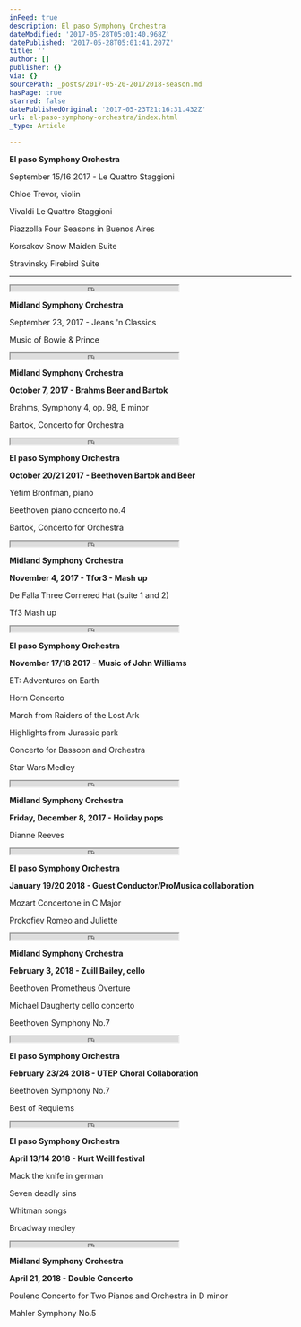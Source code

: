 ```yaml
---
inFeed: true
description: El paso Symphony Orchestra
dateModified: '2017-05-28T05:01:40.968Z'
datePublished: '2017-05-28T05:01:41.207Z'
title: ''
author: []
publisher: {}
via: {}
sourcePath: _posts/2017-05-20-20172018-season.md
hasPage: true
starred: false
datePublishedOriginal: '2017-05-23T21:16:31.432Z'
url: el-paso-symphony-orchestra/index.html
_type: Article

---
```

**El paso Symphony Orchestra**

September 15/16 2017 - Le Quattro Staggioni

Chloe Trevor, violin

Vivaldi Le Quattro Staggioni

Piazzolla Four Seasons in Buenos Aires

Korsakov Snow Maiden Suite

Stravinsky Firebird Suite

---

<iframe src="https://the-grid.github.io/ed-userhtml/?g=eJwDAAAAAAE" height="10" style=""></iframe>

**Midland Symphony Orchestra**

September 23, 2017 - Jeans 'n Classics

Music of Bowie & Prince

<iframe src="https://the-grid.github.io/ed-userhtml/?g=eJwDAAAAAAE" height="10" style=""></iframe>

**Midland Symphony Orchestra**

**October 7, 2017 - Brahms Beer and Bartok**

Brahms, Symphony 4, op. 98, E minor

Bartok, Concerto for Orchestra

<iframe src="https://the-grid.github.io/ed-userhtml/?g=eJwDAAAAAAE" height="10" style=""></iframe>

**El paso Symphony Orchestra**

**October 20/21 2017 - Beethoven Bartok and Beer**

Yefim Bronfman, piano

Beethoven piano concerto no.4

Bartok, Concerto for Orchestra

<iframe src="https://the-grid.github.io/ed-userhtml/?g=eJwDAAAAAAE" height="10" style=""></iframe>

**Midland Symphony Orchestra**

**November 4, 2017 - Tfor3 - Mash up**

De Falla Three Cornered Hat (suite 1 and 2)

Tf3 Mash up

<iframe src="https://the-grid.github.io/ed-userhtml/?g=eJwDAAAAAAE" height="10" style=""></iframe>

**El paso Symphony Orchestra**

**November 17/18 2017 - Music of John Williams**

ET: Adventures on Earth

Horn Concerto

March from Raiders of the Lost Ark

Highlights from Jurassic park

Concerto for Bassoon and Orchestra

Star Wars Medley

<iframe src="https://the-grid.github.io/ed-userhtml/?g=eJwDAAAAAAE" height="10" style=""></iframe>

**Midland Symphony Orchestra**

**Friday, December 8, 2017 - Holiday pops**

Dianne Reeves

<iframe src="https://the-grid.github.io/ed-userhtml/?g=eJwDAAAAAAE" height="10" style=""></iframe>

**El paso Symphony Orchestra**

**January 19/20 2018 - Guest Conductor/ProMusica collaboration**

Mozart Concertone in C Major

Prokofiev Romeo and Juliette

<iframe src="https://the-grid.github.io/ed-userhtml/?g=eJwDAAAAAAE" height="10" style=""></iframe>

**Midland Symphony Orchestra**

**February 3, 2018 - Zuill Bailey, cello**

Beethoven Prometheus Overture

Michael Daugherty cello concerto

Beethoven Symphony No.7

<iframe src="https://the-grid.github.io/ed-userhtml/?g=eJwDAAAAAAE" height="10" style=""></iframe>

**El paso Symphony Orchestra**

**February 23/24 2018 - UTEP Choral Collaboration**

Beethoven Symphony No.7

Best of Requiems

<iframe src="https://the-grid.github.io/ed-userhtml/?g=eJwDAAAAAAE" height="10" style=""></iframe>

**El paso Symphony Orchestra**

**April 13/14 2018 - Kurt Weill festival**

Mack the knife in german

Seven deadly sins

Whitman songs

Broadway medley

<iframe src="https://the-grid.github.io/ed-userhtml/?g=eJwDAAAAAAE" height="10" style=""></iframe>

**Midland Symphony Orchestra**

**April 21, 2018 - Double Concerto**

Poulenc Concerto for Two Pianos and Orchestra in D minor

Mahler Symphony No.5